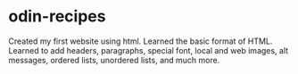# odin-recipes
Created my first website using html. 
Learned the basic format of HTML.
Learned to add headers, paragraphs, special font, local and web images, alt messages, ordered lists, unordered lists, and much more. 